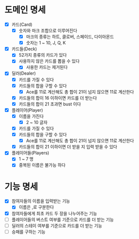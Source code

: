# 도메인 명세
- [x] 카드(Card)
  - [x] 숫자와 마크 조합으로 이루어진다
    - [x] 마크의 종류는 하트, 클로버, 스페이드, 다이아몬드
    - [x] 숫자는 1 ~ 10, J, Q, K
- [x] 카드들(Deck)
  - [x] 52가지 종류의 카드가 있다
  - [x] 사용하지 않은 카드를 뽑을 수 있다
    - [x] 사용한 카드는 제거된다
- [x] 딜러(Dealer)
  - [x] 카드를 가질 수 있다
  - [x] 카드들의 합을 구할 수 있다
    - [x] Ace를 11로 계산해도 총 합이 21이 넘지 않으면 11로 계산한다
  - [x] 카드들의 합이 16 이하이면 카드를 더 받는다
  - [x] 카드들의 합이 21 초과면 bust 이다
- [x] 플레이어(Player)
  - [x] 이름을 가진다
    - [x] 2 ~ 10 글자
  - [x] 카드를 가질 수 있다
  - [x] 카드들의 합을 구할 수 있다
    - [x] Ace를 11로 계산해도 총 합이 21이 넘지 않으면 11로 계산한다
  - [x] 카드들의 합이 21 이하이면 더 받을 지 입력 받을 수 있다
- [x] 플레이어들(Players)
  - [x] 1 ~ 7 명
  - [x] 중복된 이름은 불가능 하다

# 기능 명세

- [x] 참여자들의 이름을 입력받는 기능
  - [x] 이름은 ,로 구분한다
- [x] 참여자들에게 최초 카드 두 장을 나누어주는 기능
- [ ] 플레이어들의 버스트 여부를 기준으로 카드를 더 받는 기능
- [ ] 딜러의 스테이 여부를 기준으로 카드를 더 받는 기능
- [ ] 승패를 구하는 기능